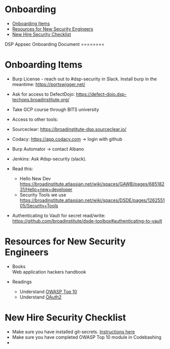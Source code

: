 # Onboarding

-   [Onboarding Items](#onboarding-items)
-   [Resources for New Security
    Engineers](#resources-for-new-security-engineers)
-   [New Hire Security Checklist](#new-hire-security-checklist)

DSP Appsec Onboarding Document ========

Onboarding Items
================

-   Burp License - reach out to \#dsp-security in Slack. Install burp in
    the meantime: <https://portswigger.net/>
-   Ask for access to DefectDojo:
    <https://defect-dojo.dsp-techops.broadinstitute.org/>
-   Take GCP course through BITS university
-   Access to other tools:
-   Sourceclear: <https://broadinstitute-dsp.sourceclear.io/>
-   Codacy: <https://app.codacy.com> -&gt; login with github
-   Burp Automator -&gt; contact Albano
-   Jenkins: Ask \#dsp-security (slack).
-   Read this:  
    -   Hello New Dev
        <https://broadinstitute.atlassian.net/wiki/spaces/GAWB/pages/68518231/Hello+new+developer>
    -   Security Tools we use
        <https://broadinstitute.atlassian.net/wiki/spaces/DSDE/pages/126255105/Security+Tools>

-   Authenticating to Vault for secret read/write:
    <https://github.com/broadinstitute/dsde-toolbox#authenticating-to-vault>

Resources for New Security Engineers
====================================

-   Books  
    Web application hackers handbook

-   Readings  
    -   Understand [OWASP Top
        10](https://www.owasp.org/index.php/Category:OWASP_Top_Ten_Project)
    -   Understand
        [OAuth2](http://www.bubblecode.net/en/2016/01/22/understanding-oauth2/)

New Hire Security Checklist
===========================

-   Make sure you have installed git-secrets. [Instructions
    here](https://security-kb.dsp-techops.broadinstitute.org/security_platform_categories/securing_git/index.html#prevent-committing-secrets-into-git-repositories-client-side)
-   Make sure you have completed OWASP Top 10 module in Codebashing
-